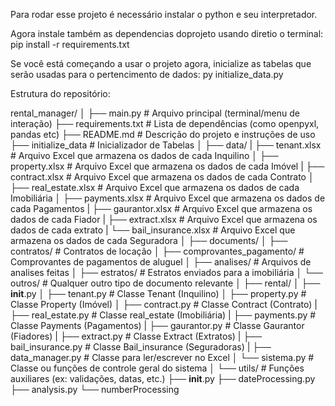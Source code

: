 Para rodar esse projeto é necessário instalar o python e seu interpretador.

Agora instale também as dependencias doprojeto usando diretio o terminal:  pip install -r requirements.txt

Se você está começando a usar o projeto agora, inicialize as tabelas que serão usadas para o pertencimento de dados: py initialize_data.py




Estrutura do repositório:

rental_manager/
│
├── main.py                       # Arquivo principal (terminal/menu de interação)
├── requirements.txt              # Lista de dependências (como openpyxl, pandas etc)
├── README.md                     # Descrição do projeto e instruções de uso
├── initialize_data               # Inicializador de Tabelas
│
├── data/
|   ├── tenant.xlsx               # Arquivo Excel que armazena os dados de cada Inquilino
│   ├── property.xlsx             # Arquivo Excel que armazena os dados de cada Imóvel
|   ├── contract.xlsx             # Arquivo Excel que armazena os dados de cada Contrato
│   ├── real_estate.xlsx          # Arquivo Excel que armazena os dados de cada Imobiliária
│   ├── payments.xlsx             # Arquivo Excel que armazena os dados de cada Pagamentos
|   ├── gaurantor.xlsx            # Arquivo Excel que armazena os dados de cada Fiador
|   ├── extract.xlsx              # Arquivo Excel que armazena os dados de cada extrato
|   └── bail_insurance.xlsx       # Arquivo Excel que armazena os dados de cada Seguradora
│
├── documents/
│   ├── contratos/                # Contratos de locação
│   ├── comprovantes_pagamento/   # Comprovantes de pagamentos de aluguel
│   ├── analises/                 # Arquivos de analises feitas
│   ├── estratos/                 # Estratos enviados para a imobiliária
│   └── outros/                   # Qualquer outro tipo de documento relevante
│
├── rental/
│   ├── __init__.py
│   ├── tenant.py                 # Classe Tenant (Inquilino)
│   ├── property.py               # Classe Property (Imóvel)
│   ├── contract.py               # Classe Contract (Contrato)
|   ├── real_estate.py            # Classe real_estate (Imobiliária)
|   ├── payments.py               # Classe Payments (Pagamentos)
|   ├── gaurantor.py              # Classe Gaurantor (Fiadores)
|   ├── extract.py                # Classe Extract (Extratos)
|   ├── bail_insurance.py         # Classe Bail_insurance (Seguradoras)
|   ├── data_manager.py           # Classe para ler/escrever no Excel
│   └── sistema.py                # Classe ou funções de controle geral do sistema
│
└── utils/                        # Funções auxiliares (ex: validações, datas, etc.)
    ├── __init__.py
    ├── dateProcessing.py
    ├── analysis.py
    └── numberProcessing               